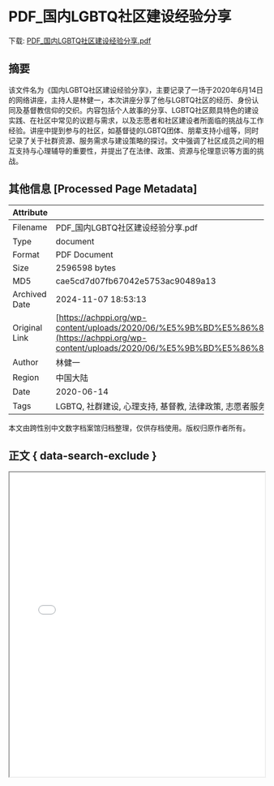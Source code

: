 # PDF_国内LGBTQ社区建设经验分享

<!-- tcd_download_link -->
下载: <a href="PDF_国内LGBTQ社区建设经验分享.pdf" download>PDF_国内LGBTQ社区建设经验分享.pdf</a>
<!-- tcd_download_link_end -->

## 摘要

<!-- tcd_abstract -->
该文件名为《国内LGBTQ社区建设经验分享》，主要记录了一场于2020年6月14日的网络讲座，主持人是林健一，本次讲座分享了他与LGBTQ社区的经历、身份认同及基督教信仰的交织。内容包括个人故事的分享、LGBTQ社区颇具特色的建设实践、在社区中常见的议题与需求，以及志愿者和社区建设者所面临的挑战与工作经验。讲座中提到参与的社区，如基督徒的LGBTQ团体、朋辈支持小组等，同时记录了关于社群资源、服务需求与建设策略的探讨。文中强调了社区成员之间的相互支持与心理辅导的重要性，并提出了在法律、政策、资源与伦理意识等方面的挑战。

<!-- tcd_abstract_end -->

## 其他信息 [Processed Page Metadata]

| Attribute       | Value                                  |
|-----------------|----------------------------------------|
| Filename        | PDF_国内LGBTQ社区建设经验分享.pdf                             |
| Type            | document                                 |
| Format          | PDF Document                               |
| Size            | 2596598 bytes                           |
| MD5             | cae5cd7d07fb67042e5753ac90489a13                                  |
| Archived Date   | 2024-11-07 18:53:13                             |
| Original Link   | [https://achppi.org/wp-content/uploads/2020/06/%E5%9B%BD%E5%86%85LGBTQ%E7%A4%BE%E5%8C%BA%E5%BB%BA%E8%AE%BE%E7%BB%8F%E9%AA%8C%E5%88%86%E4%BA%AB.pdf](https://achppi.org/wp-content/uploads/2020/06/%E5%9B%BD%E5%86%85LGBTQ%E7%A4%BE%E5%8C%BA%E5%BB%BA%E8%AE%BE%E7%BB%8F%E9%AA%8C%E5%88%86%E4%BA%AB.pdf)                         |
| Author          | 林健一                               |
| Region          | 中国大陆                               |
| Date            | 2020-06-14                                 |
| Tags            | LGBTQ, 社群建设, 心理支持, 基督教, 法律政策, 志愿者服务, 跨性别, 性别认同, 社区资源                                 |

本文由跨性别中文数字档案馆归档整理，仅供存档使用。版权归原作者所有。


## 正文 { data-search-exclude }

<!-- tcd_main_text -->
<iframe src="../PDF_国内LGBTQ社区建设经验分享.pdf" width="100%" height="600px">
    <p>无法显示PDF，请下载查看。</p>
</iframe>
<!-- tcd_main_text_end -->


